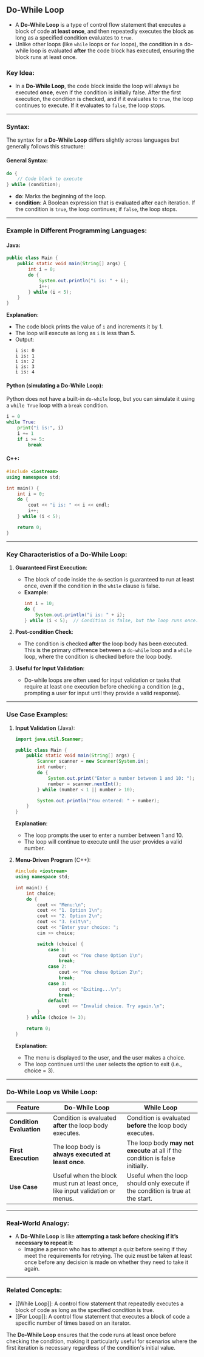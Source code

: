 ## Do-While Loop

- A **Do-While Loop** is a type of control flow statement that executes a block of code **at least once**, and then repeatedly executes the block as long as a specified condition evaluates to `true`.
- Unlike other loops (like `while` loops or `for` loops), the condition in a do-while loop is evaluated **after** the code block has executed, ensuring the block runs at least once.

### Key Idea:
- In a **Do-While Loop**, the code block inside the loop will always be executed **once**, even if the condition is initially false. After the first execution, the condition is checked, and if it evaluates to `true`, the loop continues to execute. If it evaluates to `false`, the loop stops.

---

### Syntax:

The syntax for a **Do-While Loop** differs slightly across languages but generally follows this structure:

#### **General Syntax**:
```java
do {
    // Code block to execute
} while (condition);
```

- **do**: Marks the beginning of the loop.
- **condition**: A Boolean expression that is evaluated after each iteration. If the condition is `true`, the loop continues; if `false`, the loop stops.

---

### Example in Different Programming Languages:

#### **Java**:
```java
public class Main {
    public static void main(String[] args) {
        int i = 0;
        do {
            System.out.println("i is: " + i);
            i++;
        } while (i < 5);
    }
}
```

**Explanation**:
- The code block prints the value of `i` and increments it by 1.
- The loop will execute as long as `i` is less than 5.
- Output:
  ```
  i is: 0
  i is: 1
  i is: 2
  i is: 3
  i is: 4
  ```

#### **Python** (simulating a Do-While Loop):
Python does not have a built-in `do-while` loop, but you can simulate it using a `while True` loop with a `break` condition.
```python
i = 0
while True:
    print("i is:", i)
    i += 1
    if i >= 5:
        break
```

#### **C++**:
```cpp
#include <iostream>
using namespace std;

int main() {
    int i = 0;
    do {
        cout << "i is: " << i << endl;
        i++;
    } while (i < 5);

    return 0;
}
```

---

### Key Characteristics of a Do-While Loop:

1. **Guaranteed First Execution**:
   - The block of code inside the `do` section is guaranteed to run at least once, even if the condition in the `while` clause is false.
   - **Example**:
     ```java
     int i = 10;
     do {
         System.out.println("i is: " + i);
     } while (i < 5);  // Condition is false, but the loop runs once.
     ```

2. **Post-condition Check**:
   - The condition is checked **after** the loop body has been executed. This is the primary difference between a `do-while` loop and a `while` loop, where the condition is checked before the loop body.

3. **Useful for Input Validation**:
   - Do-while loops are often used for input validation or tasks that require at least one execution before checking a condition (e.g., prompting a user for input until they provide a valid response).

---

### Use Case Examples:

1. **Input Validation** (Java):
   ```java
   import java.util.Scanner;

   public class Main {
       public static void main(String[] args) {
           Scanner scanner = new Scanner(System.in);
           int number;
           do {
               System.out.print("Enter a number between 1 and 10: ");
               number = scanner.nextInt();
           } while (number < 1 || number > 10);

           System.out.println("You entered: " + number);
       }
   }
   ```

   **Explanation**:
   - The loop prompts the user to enter a number between 1 and 10.
   - The loop will continue to execute until the user provides a valid number.

2. **Menu-Driven Program** (C++):
   ```cpp
   #include <iostream>
   using namespace std;

   int main() {
       int choice;
       do {
           cout << "Menu:\n";
           cout << "1. Option 1\n";
           cout << "2. Option 2\n";
           cout << "3. Exit\n";
           cout << "Enter your choice: ";
           cin >> choice;

           switch (choice) {
               case 1:
                   cout << "You chose Option 1\n";
                   break;
               case 2:
                   cout << "You chose Option 2\n";
                   break;
               case 3:
                   cout << "Exiting...\n";
                   break;
               default:
                   cout << "Invalid choice. Try again.\n";
           }
       } while (choice != 3);

       return 0;
   }
   ```

   **Explanation**:
   - The menu is displayed to the user, and the user makes a choice.
   - The loop continues until the user selects the option to exit (i.e., choice = 3).

---

### Do-While Loop vs While Loop:

| Feature              | **Do-While Loop**                         | **While Loop**                             |
|----------------------|-------------------------------------------|--------------------------------------------|
| **Condition Evaluation** | Condition is evaluated **after** the loop body executes. | Condition is evaluated **before** the loop body executes. |
| **First Execution**   | The loop body is **always executed at least once**. | The loop body **may not execute** at all if the condition is false initially. |
| **Use Case**          | Useful when the block must run at least once, like input validation or menus. | Useful when the loop should only execute if the condition is true at the start. |

---

### Real-World Analogy:
- A **Do-While Loop** is like **attempting a task before checking if it’s necessary to repeat it**:
  - Imagine a person who has to attempt a quiz before seeing if they meet the requirements for retrying. The quiz must be taken at least once before any decision is made on whether they need to take it again.

---

### Related Concepts:
- [[While Loop]]: A control flow statement that repeatedly executes a block of code as long as the specified condition is true.
- [[For Loop]]: A control flow statement that executes a block of code a specific number of times based on an iterator.

The **Do-While Loop** ensures that the code runs at least once before checking the condition, making it particularly useful for scenarios where the first iteration is necessary regardless of the condition's initial value.